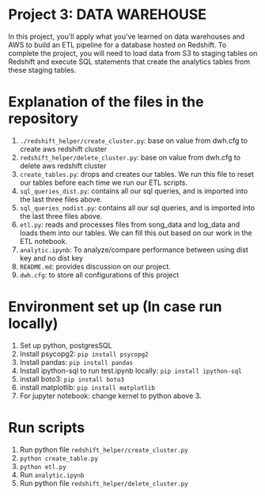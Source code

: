 # Project 3: DATA WAREHOUSE
In this project, you'll apply what you've learned on data warehouses and AWS to build an ETL pipeline for a database hosted on Redshift. To complete the project, you will need to load data from S3 to staging tables on Redshift and execute SQL statements that create the analytics tables from these staging tables.

# Explanation of the files in the repository
1. ```./redshift_helper/create_cluster.py```: base on value from dwh.cfg to create aws redshift cluster
2. ```redshift_helper/delete_cluster.py```: base on value from dwh.cfg to delete aws redshift cluster
3. ```create_tables.py```: drops and creates our tables. We run this file to reset our tables before each time we run our ETL scripts.
4. ```sql_queries_dist.py```: contains all our sql queries, and is imported into the last three files above.
5. ```sql_queries_nodist.py```: contains all our sql queries, and is imported into the last three files above.
6. ```etl.py```: reads and processes files from song_data and log_data and loads them into our tables. We can fill this out based on our work in the ETL notebook.
7. ```analytic.ipynb```: To analyze/compare performance between using dist key and no dist key
8. ```README.md```: provides discussion on our project.
9. ```dwh.cfg```: to store all configurations of this project

# Environment set up (In case run locally)
1. Set up python, postgresSQL
2. Install psycopg2: ```pip install psycopg2```
3. Install pandas: ```pip install pandas```
4. Install ipython-sql to run test.ipynb locally: ```pip install ipython-sql```
5. install boto3: ```pip install boto3```
6. install matplotlib: ```pip install matplotlib```
7. For jupyter notebook: change kernel to python above 3.

# Run scripts

1. Run python file ```redshift_helper/create_cluster.py```
2. ```python create_table.py```
3. ```python etl.py```
4. Run ```analytic.ipynb```
5. Run python file ```redshift_helper/delete_cluster.py```

